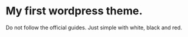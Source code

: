 # My first wordpress theme.

Do not follow the official guides. Just simple with white, black and red.
